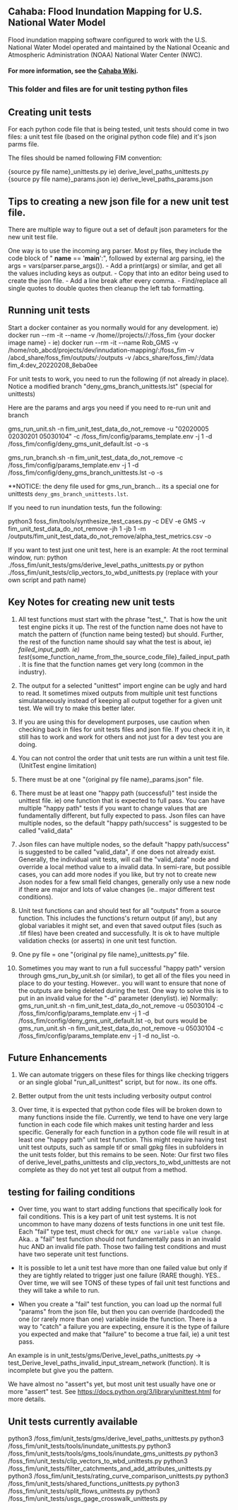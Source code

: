 ## Cahaba: Flood Inundation Mapping for U.S. National Water Model

Flood inundation mapping software configured to work with the U.S. National Water Model operated and maintained by the National Oceanic and Atmospheric Administration (NOAA) National Water Center (NWC).

#### For more information, see the [Cahaba Wiki](https://github.com/NOAA-OWP/cahaba/wiki).

### This folder and files are for unit testing python files

## Creating unit tests

For each python code file that is being tested, unit tests should come in two files: a unit test file (based on the original python code file) and it's json parms file. 

The files should be named following FIM convention:

{source py file name}_unittests.py     ie) derive_level_paths_unittests.py
{source py file name}_params.json      ie) derive_level_paths_params.json


## Tips to creating a new json file for a new unit test file.

There are multiple way to figure out a set of default json parameters for the new unit test file. 

One way is to use the incoming arg parser. Most py files, they include the code block of " __name__ == '__main__':", followed by external arg parsing, ie) the args = vars(parser.parse_args()). 
	- Add a print(args) or similar, and get all the values including keys as output.
	- Copy that into an editor being used to create the json file.
	- Add a line break after every comma.
	- Find/replace all single quotes to double quotes then cleanup the left tab formatting.


## Running unit tests

Start a docker container as you normally would for any development. ie) docker run --rm -it --name <a docker container name> -v /home/<your name>/projects/<folder path>/:/foss_fim {your docker image name}
	- ie) docker run --rm -it --name Rob_GMS -v /home/rob_abcd/projects/dev/innudation-mapping/:/foss_fim -v /abcd_share/foss_fim/outputs/:/outputs -v /abcs_share/foss_fim/:/data fim_4:dev_20220208_8eba0ee

For unit tests to work, you need to run the following (if not already in place).
Notice a modified branch "deny_gms_branch_unittests.lst"  (special for unittests)

Here are the params and args you need if you need to re-run unit and branch

gms_run_unit.sh -n fim_unit_test_data_do_not_remove -u "02020005 02030201 05030104" -c /foss_fim/config/params_template.env -j 1 -d /foss_fim/config/deny_gms_unit_default.lst -o -s
	
gms_run_branch.sh -n fim_unit_test_data_do_not_remove -c /foss_fim/config/params_template.env -j 1 -d /foss_fim/config/deny_gms_branch_unittests.lst -o -s

**NOTICE: the deny file used for gms_run_branch... its a special one for unittests `deny_gms_branch_unittests.lst`.

If you need to run inundation tests, fun the following:

python3 foss_fim/tools/synthesize_test_cases.py -c DEV -e GMS -v fim_unit_test_data_do_not_remove -jh 1 -jb 1 -m /outputs/fim_unit_test_data_do_not_remove/alpha_test_metrics.csv -o

If you want to test just one unit test, here is an example:
At the root terminal window, run:  python ./foss_fim/unit_tests/gms/derive_level_paths_unittests.py  or python ./foss_fim/unit_tests/clip_vectors_to_wbd_unittests.py
(replace with your own script and path name)

## Key Notes for creating new unit tests
1) All test functions must start with the phrase "test_". That is how the unit test engine picks it up. The rest of the function name does not have to match the pattern of {function name being tested} but should. Further, the rest of the function name should say what the test is about, ie) _failed_input_path.  ie) test_{some_function_name_from_the_source_code_file}_failed_input_path. It is fine that the function names get very long (common in the industry).

2) The output for a selected "unittest" import engine can be ugly and hard to read. It sometimes mixed outputs from multiple unit test functions simulataneously instead of keeping all output together for a given unit test. We will try to make this better later.

3) If you are using this for development purposes, use caution when checking back in files for unit tests files and json file. If you check it in, it still has to work and work for others and not just for a dev test you are doing.

4) You can not control the order that unit tests are run within a unit test file. (UnitTest engine limitation)

5) There must be at one "{original py file name}_params.json" file.

6) There must be at least one "happy path (successful)" test inside the unittest file. ie) one function that is expected to full pass. You can have multiple "happy path" tests if you want to change values that are fundamentally different, but fully expected to pass. Json files can have multiple nodes, so the default "happy path/success" is suggested to be called "valid_data"

7) Json files can have multiple nodes, so the default "happy path/success" is suggested to be called "valid_data", if one does not already exist. Generally, the individual unit tests, will call the "valid_data" node and override a local method value to a invalid data. In semi-rare, but possible cases, you can add more nodes if you like, but try not to create new Json nodes for a few small field changes, generally only use a new node if there are major and lots of value changes (ie.. major different test conditions).

8) Unit test functions can and should test for all "outputs" from a source function. This includes the functions's return output (if any), but any global variables it might set, and even that saved output files (such as .tif files) have been created and successfully. It is ok to have multiple validation checks (or asserts) in one unit test function.

9) One py file = one "{original py file name}_unittests.py" file.

10) Sometimes you may want to run a full successful "happy path" version through gms_run_by_unit.sh (or similar), to get all of the files you need in place to do your testing. However.. you will want to ensure that none of the outputs are being deleted during the test. One way to solve this is to put in an invalid value for the "-d" parameter (denylist). ie) Normally:  gms_run_unit.sh -n fim_unit_test_data_do_not_remove -u 05030104 -c /foss_fim/config/params_template.env -j 1 -d /foss_fim/config/deny_gms_unit_default.lst -o, but ours would be 
gms_run_unit.sh -n fim_unit_test_data_do_not_remove -u 05030104 -c /foss_fim/config/params_template.env -j 1 -d no_list -o. 

## Future Enhancements
1) We can automate triggers on these files for things like checking triggers or an single global "run_all_unittest" script, but for now.. its one offs.

2) Better output from the unit tests including verbosity output control

3) Over time, it is expected that python code files will be broken down to many functions inside the file. Currently, we tend to have one very large function in each code file which makes unit testing harder and less specific. Generally for each function in a python code file will result in at least one "happy path" unit test function. This might require having test unit test outputs, such as sample tif or small gpkg files in subfolders in the unit tests folder, but this remains to be seen. Note: Our first two files of derive_level_paths_unittests and clip_vectors_to_wbd_unittests are not complete as they do not yet test all output from a method.


## testing for failing conditions
- Over time, you want to start adding functions that specifically look for fail conditions. This is a key part of unit test systems. It is not uncommon to have many dozens of tests functions in one unit test file. Each "fail" type test, must check for `ONLY one variable value change`. Aka.. a "fail" test function should not fundamentally pass in an invalid huc AND an invalid file path.  Those two failing test conditions and must have two seperate unit test functions. 

- It is possible to let a unit test have more than one failed value but only if they are tightly related to trigger just one failure (RARE though). YES.. Over time, we will see TONS of these types of fail unit test functions and they will take a while to run.

- When you create a "fail" test function, you can load up the normal full "params" from the json file, but then you can override (hardcoded) the one (or rarely more than one) variable inside the function. There is a way to "catch" a failure you are expecting, ensure it is the type of failure you expected and make that "failure" to become a true fail, ie) a unit test pass. 

An example is in unit_tests/gms/Derive_level_paths_unittests.py -> test_Derive_level_paths_invalid_input_stream_network (function). It is incomplete but give you the pattern.

We have almost no "assert"s yet, but most unit test usually have one or more "assert" test. See https://docs.python.org/3/library/unittest.html for more details.

## Unit tests currently available
python3 /foss_fim/unit_tests/gms/derive_level_paths_unittests.py
python3 /foss_fim/unit_tests/tools/inundate_unittests.py
python3 /foss_fim/unit_tests/tools/gms_tools/inundate_gms_unittests.py
python3 /foss_fim/unit_tests/clip_vectors_to_wbd_unittests.py
python3 /foss_fim/unit_tests/filter_catchments_and_add_attributes_unittests.py
python3 /foss_fim/unit_tests/rating_curve_comparison_unittests.py
python3 /foss_fim/unit_tests/shared_functions_unittests.py
python3 /foss_fim/unit_tests/split_flows_unittests.py
python3 /foss_fim/unit_tests/usgs_gage_crosswalk_unittests.py


